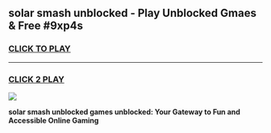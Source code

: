 
## solar smash unblocked - Play Unblocked Gmaes & Free #9xp4s
<h3>
<a href="https://news.freeplayer.one?title=solar_smash_unblocked&ref=24F">CLICK TO PLAY</a></h3>
<hr>

<h3>
<a href="https://news.freeplayer.one?title=solar_smash_unblocked&ref=24F">CLICK 2 PLAY</a>
  
</h3>

<a href="https://news.freeplayer.one?title=solar_smash_unblocked&ref=24F/"><img src="https://clearcache.store/games.png"></a>


**solar smash unblocked games unblocked: Your Gateway to Fun and Accessible Online Gaming**
